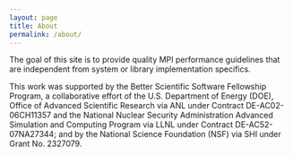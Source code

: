 ```yaml
---
layout: page
title: About
permalink: /about/
---
```


The goal of this site is to provide quality MPI performance guidelines
that are independent from system or library implementation specifics.

This work was supported by the Better Scientific Software Fellowship
Program, a collaborative effort of the U.S. Department of Energy (DOE),
Office of Advanced Scientific Research via ANL under Contract
DE-AC02-06CH11357 and the National Nuclear Security Administration
Advanced Simulation and Computing Program via LLNL under Contract
DE-AC52-07NA27344; and by the National Science Foundation (NSF) via SHI
under Grant No. 2327079.
